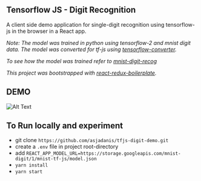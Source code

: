 ## Tensorflow JS - Digit Recognition

A client side demo application for single-digit recognition using tensorflow-js in the browser in a React app.

*Note: The model was trained in python using tensorflow-2 and mnist digit data.*
*The model was converted for tf-js using [tensorflow-converter](https://github.com/tensorflow/tfjs/tree/master/tfjs-converter).*

*To see how the model was trained refer to [mnist-digit-recog](https://github.com/asjadanis/mnist-digit-recog)*

*This project was bootstrapped with [react-redux-boilerplate](https://github.com/asjadanis/react-redux-boilerplate).*

## DEMO

![Alt Text](https://media.giphy.com/media/K8gg7QoXeZ8qxI4dLm/giphy.gif)


## To Run locally and experiment

* git clone `https://github.com/asjadanis/tfjs-digit-demo.git`
* create a `.env` file in project root-directory
* add `REACT_APP_MODEL_URL=https://storage.googleapis.com/mnist-digit/1/mnist-tf-js/model.json`
* `yarn install`
* `yarn start`
